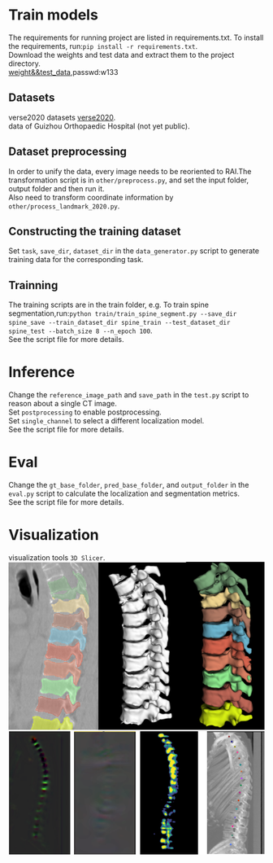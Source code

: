 # Train models
The requirements for running project are listed in requirements.txt. To install the requirements, run:`pip install -r requirements.txt`.\
Download the weights and test data and extract them to the project directory.\
[weight&&test_data](https://pan.baidu.com/s/15pVzLb2KWIe4GzVmAucp_g?pwd=w133),passwd:w133
## Datasets
verse2020 datasets [verse2020](https://osf.io/t98fz/).\
data of Guizhou Orthopaedic Hospital (not yet public).

## Dataset preprocessing
In order to unify the data, every image needs to be reoriented to RAI.The transformation script is in `other/preprocess.py`, and set the input folder, output folder and then run it.\
Also need to transform coordinate information by `other/process_landmark_2020.py`.

## Constructing the training dataset
Set `task`, `save_dir`, `dataset_dir` in the `data_generator.py` script to generate training data for the corresponding task.

## Trainning
The training scripts are in the train folder, e.g. To train spine segmentation,run:`python train/train_spine_segment.py --save_dir spine_save --train_dataset_dir spine_train --test_dataset_dir  spine_test --batch_size 8 --n_epoch 100`.\
See the script file for more details.

# Inference
Change the `reference_image_path` and `save_path` in the `test.py` script to reason about a single CT image.\
Set `postprocessing` to enable postprocessing.\
Set `single_channel` to select a different localization model.\
See the script file for more details.
# Eval
Change the `gt_base_folder`, `pred_base_folder`, and `output_folder` in the `eval.py` script to calculate the localization and segmentation metrics.\
See the script file for more details.
# Visualization
visualization tools `3D Slicer`.\
![segment](image/segment.png)
![loacte](image/locate.png)
